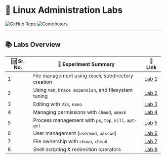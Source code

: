 # 🚀 Linux Administration Labs

![GitHub Repo](https://img.shields.io/github/repo-size/kascit/G18_LA)
![Contributors](https://img.shields.io/github/contributors/kascit/G18_LA)

---

## 📚 **Labs Overview**
| 🆔 Sr. No. | 📝 Experiment Summary | 🔗 Link |
|-----------|----------------------|--------|
| 1 | File management using `touch`, subdirectory creation | [Lab 1](labs/lab1.md) |
| 2 | Using `man`, `brace expansion`, and filesystem tuning | [Lab 2](labs/lab2.md) |
| 3 | Editing with `Vim`, `nano` | [Lab 3](labs/lab3.md) |
| 4 | Managing permissions with `chmod`, `umask` | [Lab 4](labs/lab4.md) |
| 5 | Process management with `ps`, `top`, `kill`, `apt-get` | [Lab 5](labs/lab5.md) |
| 6 | User management (`usermod`, `passwd`) | [Lab 6](labs/lab6.md) |
| 7 | File ownership with `chown`, `chmod` | [Lab 7](labs/lab7.md) |
| 8 | Shell scripting & redirection operators | [Lab 8](labs/lab8.md) |

